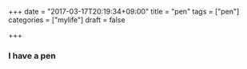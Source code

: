 +++
date = "2017-03-17T20:19:34+09:00"
title = "pen"
tags = ["pen"]
categories = ["mylife"]
draft = false

+++

### I have a pen
